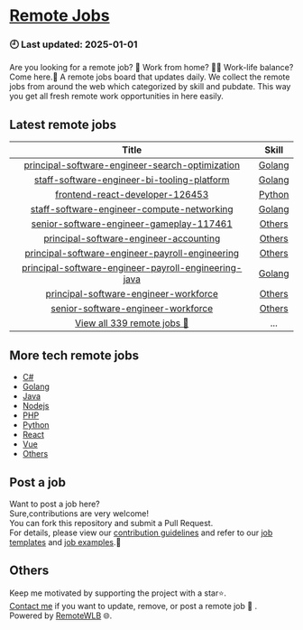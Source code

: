 # [Remote Jobs](https://github.com/RemoteWLB/remote-jobs)  
### 🕘 Last updated: 2025-01-01  
Are you looking for a remote job? 💼 Work from home? 👩‍💻 Work-life balance?  
Come here.🎁 A remote jobs board that updates daily. We collect the remote jobs from around the web which categorized by skill and pubdate. This way you get all fresh remote work opportunities in here easily.  
  
## Latest remote jobs  
| Title | Skill |  
|:-----:|:-----:|  
| [principal-software-engineer-search-optimization](https://github.com/RemoteWLB/remote-jobs/tree/main/jobs/Golang/2025-01/principal-software-engineer-search-optimization) | [Golang](https://github.com/RemoteWLB/remote-jobs/tree/main/jobs/Golang/) |  
| [staff-software-engineer-bi-tooling-platform](https://github.com/RemoteWLB/remote-jobs/tree/main/jobs/Golang/2025-01/staff-software-engineer-bi-tooling-platform) | [Golang](https://github.com/RemoteWLB/remote-jobs/tree/main/jobs/Golang/) |  
| [frontend-react-developer-126453](https://github.com/RemoteWLB/remote-jobs/tree/main/jobs/Python/2025-01/frontend-react-developer-126453) | [Python](https://github.com/RemoteWLB/remote-jobs/tree/main/jobs/Python/) |  
| [staff-software-engineer-compute-networking](https://github.com/RemoteWLB/remote-jobs/tree/main/jobs/Golang/2025-01/staff-software-engineer-compute-networking) | [Golang](https://github.com/RemoteWLB/remote-jobs/tree/main/jobs/Golang/) |  
| [senior-software-engineer-gameplay-117461](https://github.com/RemoteWLB/remote-jobs/tree/main/jobs/C%23/2025-01/senior-software-engineer-gameplay-117461) | [Others](https://github.com/RemoteWLB/remote-jobs/tree/main/jobs/C%23/) |  
| [principal-software-engineer-accounting](https://github.com/RemoteWLB/remote-jobs/tree/main/jobs/C%23/2025-01/principal-software-engineer-accounting) | [Others](https://github.com/RemoteWLB/remote-jobs/tree/main/jobs/C%23/) |  
| [principal-software-engineer-payroll-engineering](https://github.com/RemoteWLB/remote-jobs/tree/main/jobs/C%23/2025-01/principal-software-engineer-payroll-engineering) | [Others](https://github.com/RemoteWLB/remote-jobs/tree/main/jobs/C%23/) |  
| [principal-software-engineer-payroll-engineering-java](https://github.com/RemoteWLB/remote-jobs/tree/main/jobs/Golang/2025-01/principal-software-engineer-payroll-engineering-java) | [Golang](https://github.com/RemoteWLB/remote-jobs/tree/main/jobs/Golang/) |  
| [principal-software-engineer-workforce](https://github.com/RemoteWLB/remote-jobs/tree/main/jobs/C%23/2025-01/principal-software-engineer-workforce) | [Others](https://github.com/RemoteWLB/remote-jobs/tree/main/jobs/C%23/) |  
| [senior-software-engineer-workforce](https://github.com/RemoteWLB/remote-jobs/tree/main/jobs/Others/2025-01/senior-software-engineer-workforce) | [Others](https://github.com/RemoteWLB/remote-jobs/tree/main/jobs/Others/) |  
| [View all 339 remote jobs 👋](https://github.com/RemoteWLB/remote-jobs/tree/main/jobs) | ... |  
## More tech remote jobs  
* [C#](https://github.com/RemoteWLB/remote-jobs/tree/main/jobs/C%23)  
* [Golang](https://github.com/RemoteWLB/remote-jobs/tree/main/jobs/Golang)   
* [Java](https://github.com/RemoteWLB/remote-jobs/tree/main/jobs/Java)   
* [Nodejs](https://github.com/RemoteWLB/remote-jobs/tree/main/jobs/Nodejs)   
* [PHP](https://github.com/RemoteWLB/remote-jobs/tree/main/jobs/PHP)   
* [Python](https://github.com/RemoteWLB/remote-jobs/tree/main/jobs/Python)   
* [React](https://github.com/RemoteWLB/remote-jobs/tree/main/jobs/React)   
* [Vue](https://github.com/RemoteWLB/remote-jobs/tree/main/jobs/Vue)   
* [Others](https://github.com/RemoteWLB/remote-jobs/tree/main/jobs/Others)  
## Post a job  
Want to post a job here?  
Sure,contributions are very welcome!  
You can fork this repository and submit a Pull Request.  
For details, please view our [contribution guidelines](https://github.com/RemoteWLB/remote-jobs/tree/main/.github/contributing.md) and refer to our [job templates](https://github.com/RemoteWLB/remote-jobs/tree/main/.github/jobs_template.md) and [job examples](https://github.com/RemoteWLB/remote-jobs/tree/main/.github/jobs_example.md).🤝  
## Others  
Keep me motivated by supporting the project with a star⭐.  
[Contact me](https://remotewlb.com/about) if you want to update, remove, or post a remote job 💼 .  
Powered by [RemoteWLB](https://remotewlb.com) 🌐.

